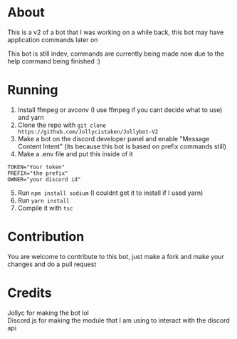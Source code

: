 # About

This is a v2 of a bot that I was working on a while back, this bot may have application commands later on 

This bot is still indev, commands are currently being made now due to the help command being finished :)

# Running
1. Install ffmpeg or avconv (I use ffmpeg if you cant decide what to use) and yarn
2. Clone the repo with `git clone https://github.com/Jollycistaken/Jollybot-V2`
3. Make a bot on the discord developer panel and enable "Message Content Intent" (its because this bot is based on prefix commands still)
4. Make a .env file and put this inside of it
```
TOKEN="Your token"
PREFIX="the prefix"
OWNER="your discord id"
```
5. Run `npm install sodium` (I couldnt get it to install if I used yarn)
6. Run `yarn install`
7. Compile it with `tsc`

# Contribution

You are welcome to contribute to this bot, just make a fork and make your changes and do a pull request

# Credits

Jollyc for making the bot lol <br />
Discord.js for making the module that I am using to interact with the discord api
